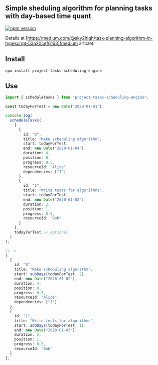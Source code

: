 ## Simple sheduling algorithm for planning tasks with day-based time quant

[![npm version](https://img.shields.io/npm/v/project-tasks-scheduling-engine?color=green&label=npm%20version)](https://www.npmjs.com/package/project-tasks-scheduling-engine)

Details at [https://medium.com/@sky2high/task-planning-algorithm-in-typescript-53a20cef6163](medium article).

## Install

```shell
npm install project-tasks-scheduling-engine
```

## Use

```typescript
import { scheduleTasks } from "project-tasks-scheduling-engine";

const todayForTest = new Date("2020-01-01");

console.log(
  scheduleTasks(
    [
      {
        id: "0",
        title: "Make scheduling algorithm",
        start: todayForTest,
        end: new Date("2020-01-04"),
        duration: 4,
        position: 0,
        progress: 0.5,
        resourceId: "Alice",
        dependencies: ["1"]
      },
      {
        id: "1",
        title: "Write tests for algorithms",
        start: todayForTest,
        end: new Date("2020-01-02"),
        duration: 2,
        position: 1,
        progress: 0.5,
        resourceId: "Bob"
      }
    ],
    todayForTest // optional
  )
);

// ->
[
  {
    id: "0",
    title: "Make scheduling algorithm",
    start: subDays(todayForTest, 2),
    end: new Date("2020-01-02"),
    duration: 4,
    position: 0,
    progress: 0.5,
    resourceId: "Alice",
    dependencies: ["1"]
  },
  {
    id: "1",
    title: "Write tests for algorithms",
    start: addDays(todayForTest, 1),
    end: new Date("2020-01-03"),
    duration: 2,
    position: 1,
    progress: 0.5,
    resourceId: "Bob"
  }
];
```
